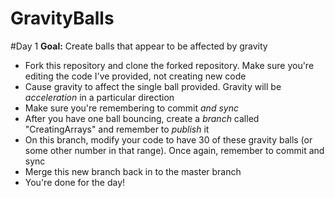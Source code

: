 # GravityBalls

#Day 1
**Goal:** Create balls that appear to be affected by gravity
* Fork this repository and clone the forked repository. Make sure you're editing the code I've provided, not creating new code
* Cause gravity to affect the single ball provided. Gravity will be _acceleration_ in a particular direction
* Make sure you're remembering to commit _and sync_
* After you have one ball bouncing, create a _branch_ called "CreatingArrays" and remember to _publish_ it
* On this branch, modify your code to have 30 of these gravity balls (or some other number in that range). Once again, remember to commit and sync
* Merge this new branch back in to the master branch
* You're done for the day!
